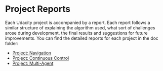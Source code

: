 # Project Reports

Each Udacity project is accompanied by a report. Each report follows a similar structure of explaining the algorithm used, what sort of challenges arose during development, the final results and suggestions for future improvements. You can find the detailed reports for each project in the doc folder:

- [Project: Navigation](doc/Report_p1_navigation.md)
- [Project: Continuous Control](doc/Report_p2_continuous.md)
- [Project: Multi-Agent](doc/Report_p3_multiagent.md)
